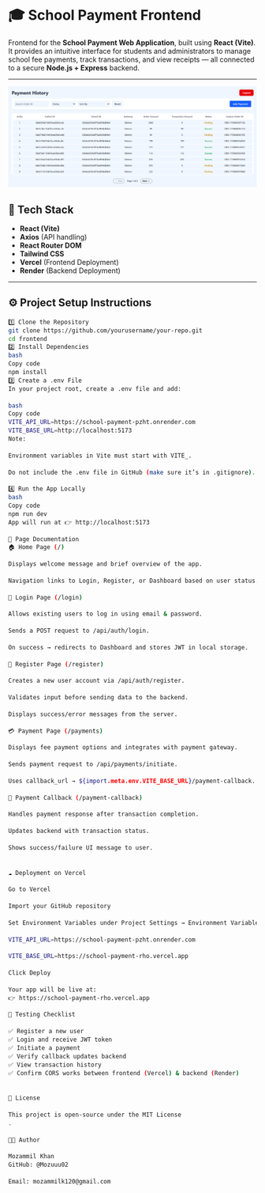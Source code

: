 # 🎓 School Payment Frontend

Frontend for the **School Payment Web Application**, built using **React (Vite)**.  
It provides an intuitive interface for students and administrators to manage school fee payments, track transactions, and view receipts — all connected to a secure **Node.js + Express** backend.

---

![Transaction History](https://github.com/Mozuuu02/school-payment/blob/main/school-payments-frontend/src/assets/screenshots/history.png?raw=true)

## 🚀 Tech Stack

- **React (Vite)**
- **Axios** (API handling)
- **React Router DOM**
- **Tailwind CSS**
- **Vercel** (Frontend Deployment)
- **Render** (Backend Deployment)

---

## ⚙️ Project Setup Instructions


```bash
1️⃣ Clone the Repository
git clone https://github.com/yourusername/your-repo.git
cd frontend
2️⃣ Install Dependencies
bash
Copy code
npm install
3️⃣ Create a .env File
In your project root, create a .env file and add:

bash
Copy code
VITE_API_URL=https://school-payment-pzht.onrender.com
VITE_BASE_URL=http://localhost:5173
Note:

Environment variables in Vite must start with VITE_.

Do not include the .env file in GitHub (make sure it’s in .gitignore).

4️⃣ Run the App Locally
bash
Copy code
npm run dev
App will run at 👉 http://localhost:5173

🧠 Page Documentation
🏠 Home Page (/)

Displays welcome message and brief overview of the app.

Navigation links to Login, Register, or Dashboard based on user status.

🔐 Login Page (/login)

Allows existing users to log in using email & password.

Sends a POST request to /api/auth/login.

On success → redirects to Dashboard and stores JWT in local storage.

🧾 Register Page (/register)

Creates a new user account via /api/auth/register.

Validates input before sending data to the backend.

Displays success/error messages from the server.

💳 Payment Page (/payments)

Displays fee payment options and integrates with payment gateway.

Sends payment request to /api/payments/initiate.

Uses callback_url → ${import.meta.env.VITE_BASE_URL}/payment-callback.

🔁 Payment Callback (/payment-callback)

Handles payment response after transaction completion.

Updates backend with transaction status.

Shows success/failure UI message to user.


☁️ Deployment on Vercel

Go to Vercel

Import your GitHub repository

Set Environment Variables under Project Settings → Environment Variables:

VITE_API_URL=https://school-payment-pzht.onrender.com

VITE_BASE_URL=https://school-payment-rho.vercel.app

Click Deploy

Your app will be live at:
👉 https://school-payment-rho.vercel.app

🧪 Testing Checklist

✅ Register a new user
✅ Login and receive JWT token
✅ Initiate a payment
✅ Verify callback updates backend
✅ View transaction history
✅ Confirm CORS works between frontend (Vercel) & backend (Render)


📄 License

This project is open-source under the MIT License
.

👨‍💻 Author

Mozammil Khan
GitHub: @Mozuuu02

Email: mozammilk120@gmail.com